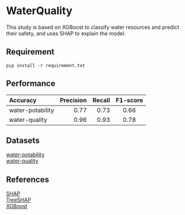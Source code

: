 # WaterQuality

This study is based on XGBoost to classify water resources and predict their safety, and uses SHAP to explain the model.


## Requirement  
 
``` shell
pip install -r requirement.txt
```

## Performance
| Accuracy | Precision | Recall | F1-score |
| :-- | --: | --: |:--:|
| water-potability | 0.77 | 0.73 | 0.66 | 0.7 |
| water-quality | 0.96 | 0.93 | 0.78 | 0.85 |

## Datasets
[water-potability](https://www.kaggle.com/datasets/adityakadiwal/water-potability "kaggle_water_potability")  
[water-quality](https://www.kaggle.com/datasets/mssmartypants/water-quality "kaggle_water_quality")

## References

[SHAP](https://arxiv.org/abs/1705.07874 "A Unified Approach to Interpreting Model Predictions")  
[TreeSHAP](https://arxiv.org/abs/1802.03888 "Consistent Individualized Feature Attribution for Tree Ensembles")  
[XGBoost](https://arxiv.org/abs/1603.02754 "XGBoost: A Scalable Tree Boosting System")  
